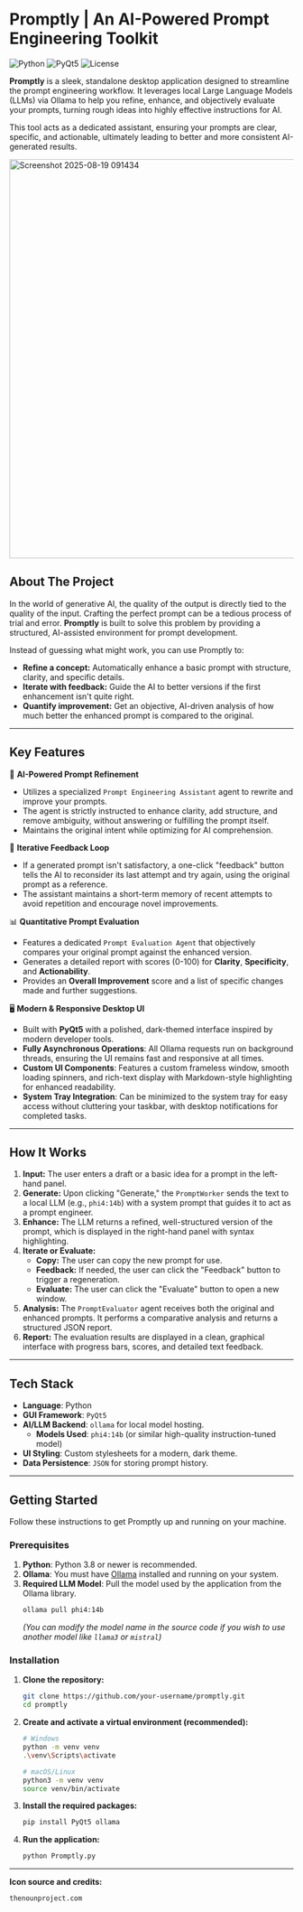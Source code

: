 # Promptly | An AI-Powered Prompt Engineering Toolkit

![Python](https://img.shields.io/badge/python-3.9+-blue.svg)
![PyQt5](https://img.shields.io/badge/GUI-PyQt5-orange.svg)
![License](https://img.shields.io/badge/license-MIT-lightgrey.svg)

**Promptly** is a sleek, standalone desktop application designed to streamline the prompt engineering workflow. It leverages local Large Language Models (LLMs) via Ollama to help you refine, enhance, and objectively evaluate your prompts, turning rough ideas into highly effective instructions for AI.

This tool acts as a dedicated assistant, ensuring your prompts are clear, specific, and actionable, ultimately leading to better and more consistent AI-generated results.


<img width="1170" height="707" alt="Screenshot 2025-08-19 091434" src="https://github.com/user-attachments/assets/8b5e301d-05d8-47d5-946d-296cd5bba673" />

## About The Project

In the world of generative AI, the quality of the output is directly tied to the quality of the input. Crafting the perfect prompt can be a tedious process of trial and error. **Promptly** is built to solve this problem by providing a structured, AI-assisted environment for prompt development.

Instead of guessing what might work, you can use Promptly to:
*   **Refine a concept:** Automatically enhance a basic prompt with structure, clarity, and specific details.
*   **Iterate with feedback:** Guide the AI to better versions if the first enhancement isn't quite right.
*   **Quantify improvement:** Get an objective, AI-driven analysis of how much better the enhanced prompt is compared to the original.

---

## Key Features

🧠 **AI-Powered Prompt Refinement**
*   Utilizes a specialized `Prompt Engineering Assistant` agent to rewrite and improve your prompts.
*   The agent is strictly instructed to enhance clarity, add structure, and remove ambiguity, without answering or fulfilling the prompt itself.
*   Maintains the original intent while optimizing for AI comprehension.

🔄 **Iterative Feedback Loop**
*   If a generated prompt isn't satisfactory, a one-click "feedback" button tells the AI to reconsider its last attempt and try again, using the original prompt as a reference.
*   The assistant maintains a short-term memory of recent attempts to avoid repetition and encourage novel improvements.

📊 **Quantitative Prompt Evaluation**
*   Features a dedicated `Prompt Evaluation Agent` that objectively compares your original prompt against the enhanced version.
*   Generates a detailed report with scores (0-100) for **Clarity**, **Specificity**, and **Actionability**.
*   Provides an **Overall Improvement** score and a list of specific changes made and further suggestions.

🖥️ **Modern & Responsive Desktop UI**
*   Built with **PyQt5** with a polished, dark-themed interface inspired by modern developer tools.
*   **Fully Asynchronous Operations**: All Ollama requests run on background threads, ensuring the UI remains fast and responsive at all times.
*   **Custom UI Components**: Features a custom frameless window, smooth loading spinners, and rich-text display with Markdown-style highlighting for enhanced readability.
*   **System Tray Integration**: Can be minimized to the system tray for easy access without cluttering your taskbar, with desktop notifications for completed tasks.

---

## How It Works

1.  **Input:** The user enters a draft or a basic idea for a prompt in the left-hand panel.
2.  **Generate:** Upon clicking "Generate," the `PromptWorker` sends the text to a local LLM (e.g., `phi4:14b`) with a system prompt that guides it to act as a prompt engineer.
3.  **Enhance:** The LLM returns a refined, well-structured version of the prompt, which is displayed in the right-hand panel with syntax highlighting.
4.  **Iterate or Evaluate:**
    *   **Copy:** The user can copy the new prompt for use.
    *   **Feedback:** If needed, the user can click the "Feedback" button to trigger a regeneration.
    *   **Evaluate:** The user can click the "Evaluate" button to open a new window.
5.  **Analysis:** The `PromptEvaluator` agent receives both the original and enhanced prompts. It performs a comparative analysis and returns a structured JSON report.
6.  **Report:** The evaluation results are displayed in a clean, graphical interface with progress bars, scores, and detailed text feedback.

---

## Tech Stack

*   **Language**: Python
*   **GUI Framework**: `PyQt5`
*   **AI/LLM Backend**: `ollama` for local model hosting.
    *   **Models Used**: `phi4:14b` (or similar high-quality instruction-tuned model)
*   **UI Styling**: Custom stylesheets for a modern, dark theme.
*   **Data Persistence**: `JSON` for storing prompt history.

---

## Getting Started

Follow these instructions to get Promptly up and running on your machine.

### Prerequisites

1.  **Python**: Python 3.8 or newer is recommended.
2.  **Ollama**: You must have [Ollama](https://ollama.com/) installed and running on your system.
3.  **Required LLM Model**: Pull the model used by the application from the Ollama library.
    ```sh
    ollama pull phi4:14b
    ```
    *(You can modify the model name in the source code if you wish to use another model like `llama3` or `mistral`)*

### Installation

1.  **Clone the repository:**
    ```sh
    git clone https://github.com/your-username/promptly.git
    cd promptly
    ```
2.  **Create and activate a virtual environment (recommended):**
    ```sh
    # Windows
    python -m venv venv
    .\venv\Scripts\activate

    # macOS/Linux
    python3 -m venv venv
    source venv/bin/activate
    ```
3.  **Install the required packages:**
    ```sh
    pip install PyQt5 ollama
    ```
4.  **Run the application:**
    ```sh
    python Promptly.py
    ```
---

**Icon source and credits:**
```
thenounproject.com
```
